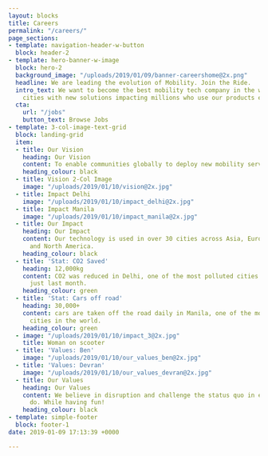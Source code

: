 ```yaml
---
layout: blocks
title: Careers
permalink: "/careers/"
page_sections:
- template: navigation-header-w-button
  block: header-2
- template: hero-banner-w-image
  block: hero-2
  background_image: "/uploads/2019/01/09/banner-careershome@2x.png"
  headline: We are leading the evolution of Mobility. Join the Ride.
  intro_text: We want to become the best mobility tech company in the world by empowering
    cities with new solutions impacting millions who use our products everyday. **#BecauseWeShare**
  cta:
    url: "/jobs"
    button_text: Browse Jobs
- template: 3-col-image-text-grid
  block: landing-grid
  item:
  - title: Our Vision
    heading: Our Vision
    content: To enable communities globally to deploy new mobility services fast!
    heading_colour: black
  - title: Vision 2-Col Image
    image: "/uploads/2019/01/10/vision@2x.jpg"
  - title: Impact Delhi
    image: "/uploads/2019/01/10/impact_delhi@2x.jpg"
  - title: Impact Manila
    image: "/uploads/2019/01/10/impact_manila@2x.jpg"
  - title: Our Impact
    heading: Our Impact
    content: Our technology is used in over 30 cities across Asia, Europe, South America
      and North America.
    heading_colour: black
  - title: 'Stat: CO2 Saved'
    heading: 12,000kg
    content: CO2 was reduced in Delhi, one of the most polluted cities in the world
      just last month.
    heading_colour: green
  - title: 'Stat: Cars off road'
    heading: 30,000+
    content: cars are taken off the road daily in Manila, one of the most congested
      cities in the world.
    heading_colour: green
  - image: "/uploads/2019/01/10/impact_3@2x.jpg"
    title: Woman on scooter
  - title: 'Values: Ben'
    image: "/uploads/2019/01/10/our_values_ben@2x.jpg"
  - title: 'Values: Devran'
    image: "/uploads/2019/01/10/our_values_devran@2x.jpg"
  - title: Our Values
    heading: Our Values
    content: We believe in disruption and challenge the status quo in everything we
      do. While having fun!
    heading_colour: black
- template: simple-footer
  block: footer-1
date: 2019-01-09 17:13:39 +0000

---
```

